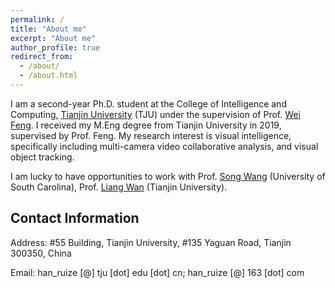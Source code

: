 ```yaml
---
permalink: /
title: "About me"
excerpt: "About me"
author_profile: true
redirect_from: 
  - /about/
  - /about.html
---
```



I am a second-year Ph.D. student at the College of Intelligence and Computing, [Tianjin University](http://www.tju.edu.cn/) (TJU) under the supervision of Prof. [Wei Feng](http://cic.tju.edu.cn/faculty/fengwei/index.html). 
I received my M.Eng degree from Tianjin University in 2019, supervised by Prof. Feng.
My research interest is visual intelligence, specifically including multi-camera video collaborative analysis, and visual object tracking.

I am lucky to have opportunities to work with Prof. [Song Wang](https://cse.sc.edu/~songwang/) (University of South Carolina), Prof. [Liang Wan](http://cic.tju.edu.cn/faculty/lwan/index.html) (Tianjin University). 

## Contact Information

Address: #55 Building, Tianjin University, #135 Yaguan Road, Tianjin 300350, China

Email: han_ruize [@] tju [dot] edu [dot] cn; han_ruize [@] 163 [dot] com